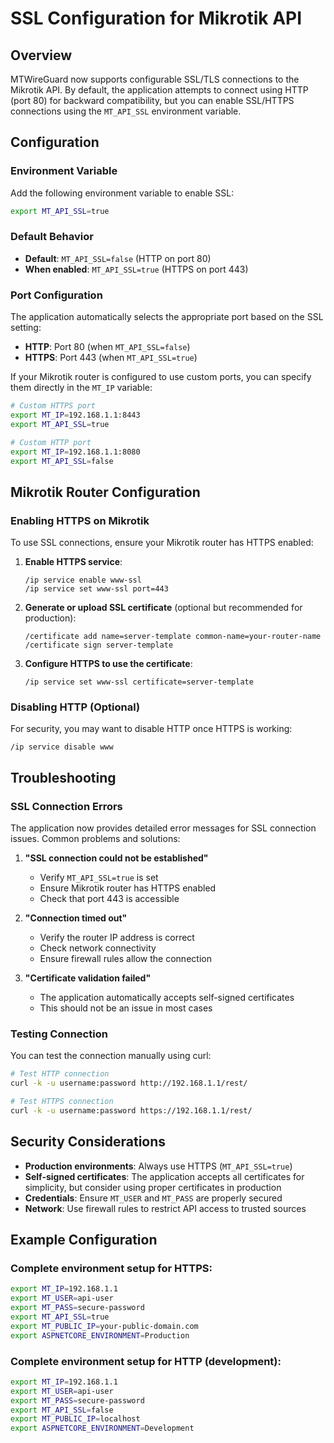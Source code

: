 # SSL Configuration for Mikrotik API

## Overview

MTWireGuard now supports configurable SSL/TLS connections to the Mikrotik API. By default, the application attempts to connect using HTTP (port 80) for backward compatibility, but you can enable SSL/HTTPS connections using the `MT_API_SSL` environment variable.

## Configuration

### Environment Variable

Add the following environment variable to enable SSL:

```bash
export MT_API_SSL=true
```

### Default Behavior

- **Default**: `MT_API_SSL=false` (HTTP on port 80)
- **When enabled**: `MT_API_SSL=true` (HTTPS on port 443)

### Port Configuration

The application automatically selects the appropriate port based on the SSL setting:

- **HTTP**: Port 80 (when `MT_API_SSL=false`)
- **HTTPS**: Port 443 (when `MT_API_SSL=true`)

If your Mikrotik router is configured to use custom ports, you can specify them directly in the `MT_IP` variable:

```bash
# Custom HTTPS port
export MT_IP=192.168.1.1:8443
export MT_API_SSL=true

# Custom HTTP port  
export MT_IP=192.168.1.1:8080
export MT_API_SSL=false
```

## Mikrotik Router Configuration

### Enabling HTTPS on Mikrotik

To use SSL connections, ensure your Mikrotik router has HTTPS enabled:

1. **Enable HTTPS service**:
   ```
   /ip service enable www-ssl
   /ip service set www-ssl port=443
   ```

2. **Generate or upload SSL certificate** (optional but recommended for production):
   ```
   /certificate add name=server-template common-name=your-router-name
   /certificate sign server-template
   ```

3. **Configure HTTPS to use the certificate**:
   ```
   /ip service set www-ssl certificate=server-template
   ```

### Disabling HTTP (Optional)

For security, you may want to disable HTTP once HTTPS is working:

```
/ip service disable www
```

## Troubleshooting

### SSL Connection Errors

The application now provides detailed error messages for SSL connection issues. Common problems and solutions:

1. **"SSL connection could not be established"**
   - Verify `MT_API_SSL=true` is set
   - Ensure Mikrotik router has HTTPS enabled
   - Check that port 443 is accessible

2. **"Connection timed out"**
   - Verify the router IP address is correct
   - Check network connectivity
   - Ensure firewall rules allow the connection

3. **"Certificate validation failed"**
   - The application automatically accepts self-signed certificates
   - This should not be an issue in most cases

### Testing Connection

You can test the connection manually using curl:

```bash
# Test HTTP connection
curl -k -u username:password http://192.168.1.1/rest/

# Test HTTPS connection  
curl -k -u username:password https://192.168.1.1/rest/
```

## Security Considerations

- **Production environments**: Always use HTTPS (`MT_API_SSL=true`)
- **Self-signed certificates**: The application accepts all certificates for simplicity, but consider using proper certificates in production
- **Credentials**: Ensure `MT_USER` and `MT_PASS` are properly secured
- **Network**: Use firewall rules to restrict API access to trusted sources

## Example Configuration

### Complete environment setup for HTTPS:

```bash
export MT_IP=192.168.1.1
export MT_USER=api-user
export MT_PASS=secure-password
export MT_API_SSL=true
export MT_PUBLIC_IP=your-public-domain.com
export ASPNETCORE_ENVIRONMENT=Production
```

### Complete environment setup for HTTP (development):

```bash
export MT_IP=192.168.1.1
export MT_USER=api-user  
export MT_PASS=secure-password
export MT_API_SSL=false
export MT_PUBLIC_IP=localhost
export ASPNETCORE_ENVIRONMENT=Development
```

